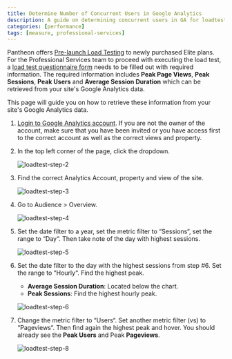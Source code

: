 ```yaml
---
title: Determine Number of Concurrent Users in Google Analytics
description: A guide on determining concurrent users in GA for loadtest customers
categories: [performance]
tags: [measure, professional-services]
---
```


Pantheon offers [Pre-launch Load Testing](/guides/professional-services/onboarding#pre-launch-load-testing) to newly purchased Elite plans. For the Professional Services team to proceed with executing the load test, a [load test questionnaire form](https://implem.ps-pantheon.com/load-test/new) needs to be filled out with required information. The required information includes **Peak Page Views**, **Peak Sessions**, **Peak Users** and **Average Session Duration** which can be retrieved from your site's Google Analytics data.

This page will guide you on how to retrieve these information from your site's Google Analytics data.

1. [Login to Google Analytics account](https://analytics.google.com/analytics/web). If you are not the owner of the account, make sure that you have been invited or you have access first to the correct account as well as the correct views and property.

1. In the top left corner of the page, click the dropdown.
  
    ![loadtest-step-2](https://user-images.githubusercontent.com/38076987/145598557-fc677b69-78af-4f38-9ba9-c88f660050e2.png)

1. Find the correct Analytics Account, property and view of the site.

    ![loadtest-step-3](https://user-images.githubusercontent.com/38076987/145598652-f144a5f6-988c-4d3d-8ea6-0b76ce9e96c9.png)

1. Go to Audience > Overview.

    ![loadtest-step-4](https://user-images.githubusercontent.com/38076987/145598681-be70b798-4946-4c76-a0f2-052bcee5aab1.png)

1. Set the date filter to a year, set the metric filter to “Sessions“, set the range to “Day“. Then take note of the day with highest sessions. 

    ![loadtest-step-5](https://user-images.githubusercontent.com/38076987/145598717-0e259030-80fe-4808-a9c9-8ac61d1e0668.png)

1. Set the date filter to the day with the highest sessions from step #6. Set the range to “Hourly“. Find the highest peak.
	* **Average Session Duration**: Located below the chart.
	* **Peak Sessions**: Find the highest hourly peak.

    ![loadtest-step-6](https://user-images.githubusercontent.com/38076987/145598737-aca6989e-25c6-45f3-ad72-8b1dff4c947b.png)

1. Change the metric filter to “Users“. Set another metric filter (vs) to “Pageviews“. Then find again the highest peak and hover. You should already see the **Peak Users** and Peak **Pageviews**.

    ![loadtest-step-8](https://user-images.githubusercontent.com/38076987/145598772-0249a815-cbc5-4188-8ea2-eb398003ad1d.png)
